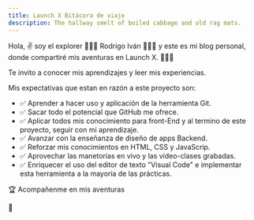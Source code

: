 ```yaml
---
title: Launch X Bitácora de viaje
description: The hallway smelt of boiled cabbage and old rag mats.
---
```


Hola, ✌️  soy el explorer 👨🏻‍🚀 Rodrigo Iván 👨🏻‍🚀 y este es mi blog personal, donde compartiré mis aventuras en Launch X. 👨🏻‍💻

Te invito a conocer mis aprendizajes y leer mis experiencias.



Mis expectativas que estan en razón a este proyecto son:
  - ✅ Aprender a hacer uso y aplicación de la herramienta Git.
  - ✅ Sacar todo el potencial que GitHub me ofrece.
  - ✅ Aplicar todos mis conocimiento para front-End y al termino de este proyecto, seguir con mi aprendizaje.
  - ✅ Avanzar con la enseñanza de diseño de apps Backend.
  - ✅ Reforzar mis conocimientos en HTML, CSS y JavaScrip.
  - ✅ Aprovechar las manetorias en vivo y las video-clases grabadas.
  - ✅ Enriquecer el uso del editor de texto "Visual Code" e implementar esta herramienta a la mayoria de las prácticas.

🏆 Acompañenme en mis aventuras  

🚀
